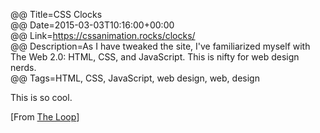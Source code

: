 @@ Title=CSS Clocks  
@@ Date=2015-03-03T10:16:00+00:00  
@@ Link=https://cssanimation.rocks/clocks/  
@@ Description=As I have tweaked the site, I've familiarized myself with The Web 2.0: HTML, CSS, and JavaScript. This is nifty for web design nerds.  
@@ Tags=HTML, CSS, JavaScript, web design, web, design  

This is so cool.

[From [The Loop][loopinsight]]

[loopinsight]: http://www.loopinsight.com/2015/03/03/css-clocks/